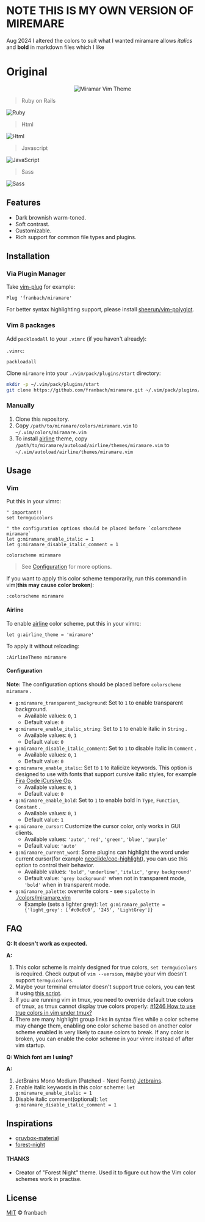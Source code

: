 # NOTE THIS IS MY OWN VERSION OF MIREMARE
Aug 2024
I altered the colors to suit what I wanted
miramare allows _italics_ and __bold__ in markdown files which I like


# Original
<p align="center">
  <img src="https://raw.githubusercontent.com/franbach/miramare/master/screen/logo.png" alt="Miramar Vim Theme"/>
</p>

> Ruby on Rails

![Ruby](https://raw.githubusercontent.com/franbach/miramare/master/screen/miramare_ruby.png)

> Html

![Html](https://raw.githubusercontent.com/franbach/miramare/master/screen/miramare_html.png)

> Javascript

![JavaScript](https://raw.githubusercontent.com/franbach/miramare/master/screen/miramare_js.png)

> Sass

![Sass](https://raw.githubusercontent.com/franbach/miramare/master/screen/miramare_scss.png)

## Features

- Dark brownish warm-toned.
- Soft contrast.
- Customizable.
- Rich support for common file types and plugins.

## Installation

### Via Plugin Manager

Take [vim-plug](https://github.com/junegunn/vim-plug) for example:
```vim
Plug 'franbach/miramare'
```
For better syntax highlighting support, please install [sheerun/vim-polyglot](https://github.com/sheerun/vim-polyglot).

### Vim 8 packages

Add `packloadall` to your `.vimrc` (if you haven't already):

`.vimrc`:

```vim
packloadall
```

Clone `miramare` into your `./vim/pack/plugins/start` directory:

```bash
mkdir -p ~/.vim/pack/plugins/start
git clone https://github.com/franbach/miramare.git ~/.vim/pack/plugins/start/miramare
```

### Manually

1. Clone this repository.
2. Copy `/path/to/miramare/colors/miramare.vim` to `~/.vim/colors/miramare.vim`
3. To install [airline](https://github.com/vim-airline/vim-airline) theme, copy `/path/to/miramare/autoload/airline/themes/miramare.vim` to `~/.vim/autoload/airline/themes/miramare.vim`

## Usage

### Vim

Put this in your vimrc:

```vim
" important!!
set termguicolors

" the configuration options should be placed before `colorscheme miramare`
let g:miramare_enable_italic = 1
let g:miramare_disable_italic_comment = 1

colorscheme miramare
```
> See [Configuration](https://github.com/franbach/miramare#configuration) for more options.
>
If you want to apply this color scheme temporarily, run this command in vim(**this may cause color broken**):
```vim
:colorscheme miramare
```
#### Airline

To enable [airline](https://github.com/vim-airline/vim-airline) color scheme, put this in your vimrc:

```vim
let g:airline_theme = 'miramare'
```

To apply it without reloading:
```
:AirlineTheme miramare
```
#### Configuration

**Note:** The configuration options should be placed before `colorscheme miramare` .

- `g:miramare_transparent_background`: Set to `1` to enable transparent background.
  - Available values: `0`, `1`
  - Default value: `0`
- `g:miramare_enable_italic_string`: Set to `1` to enable italic in `String` .
  - Available values: `0`, `1`
  - Default value: `0`
- `g:miramare_disable_italic_comment`: Set to `1` to disable italic in `Comment` .
  - Available values: `0`, `1`
  - Default value: `0`
- `g:miramare_enable_italic`: Set to `1` to italicize keywords. This option is designed to use with fonts that support cursive italic styles, for example [Fira Code iCursive Op](https://github.com/sainnhe/icursive-nerd-font).
  - Available values: `0`, `1`
  - Default value: `0`
- `g:miramare_enable_bold`: Set to `1` to enable bold in `Type`, `Function`, `Constant` .
  - Available values: `0`, `1`
  - Default value: `1`
- `g:miramare_cursor`: Customize the cursor color, only works in GUI clients.
  - Available values: `'auto'`, `'red'`, `'green'`, `'blue'`, `'purple'`
  - Default value: `'auto'`
- `g:miramare_current_word`: Some plugins can highlight the word under current cursor(for example [neoclide/coc-highlight](https://github.com/neoclide/coc-highlight)), you can use this option to control their behavior.
  - Available values: `'bold'`, `'underline'`, `'italic'`, `'grey background'`
  - Default value: `'grey background'` when not in transparent mode, `'bold'` when in transparent mode.
- `g:miramare_palette`: overwrite colors - see `s:palette` in [./colors/miramare.vim](./colors/miramare.vim)
  - Example (sets a lighter grey): `let g:miramare_palette = {'light_grey': ['#c0c0c0', '245', 'LightGrey']}`

## FAQ

**Q: It doesn't work as expected.**

**A:**

1. This color scheme is mainly designed for true colors, `set termguicolors` is required. Check output of `vim --version`, maybe your vim doesn't support `termguicolors`.
2. Maybe your terminal emulator doesn't support true colors, you can test it using [this script](https://unix.stackexchange.com/questions/404414/print-true-color-24-bit-test-pattern).
3. If you are running vim in tmux, you need to override default true colors of tmux, as tmux cannot display true colors properly: [#1246 How to use true colors in vim under tmux?](https://github.com/tmux/tmux/issues/1246)
4. There are many highlight group links in syntax files while a color scheme may change them, enabling one color scheme based on another color scheme enabled is very likely to cause colors to break. If any color is broken, you can enable the color scheme in your vimrc instead of after vim startup.

**Q: Which font am I using?**

**A:**

1. JetBrains Mono Medium (Patched - Nerd Fonts) [Jetbrains](https://github.com/ryanoasis/nerd-fonts/tree/master/patched-fonts/JetBrainsMono).
2. Enable italic keywords in this color scheme: `let g:miramare_enable_italic = 1`
3. Disable italic comment(optional): `let g:miramare_disable_italic_comment = 1`

## Inspirations

- [gruvbox-material](https://github.com/sainnhe/gruvbox-material)
- [forest-night](https://github.com/sainnhe/forest-night)

#### THANKS

  * Creator of "Forest Night" theme. Used it to figure out how the Vim color schemes work in practise.

## License

[MIT](./LICENSE) © franbach
